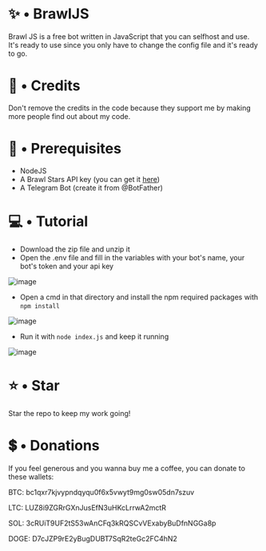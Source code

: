 # ✨ • BrawlJS

Brawl JS is a free bot written in JavaScript that you can selfhost and use. It's ready to use since you only have to change the config file and it's ready to go.

# 🎈 • Credits

Don't remove the credits in the code because they support me by making more people find out about my code.

# 📝 • Prerequisites

- NodeJS
- A Brawl Stars API key (you can get it [here](https://developer.brawlstars.com/#/))
- A Telegram Bot (create it from @BotFather)

# 💻 • Tutorial

- Download the zip file and unzip it
- Open the .env file and fill in the variables with your bot's name, your bot's token and your api key

![image](https://github.com/ssxbaa/BrawlJS/assets/145496446/4da66d4b-bcaf-4494-88cc-cf1cf330e3a1)
- Open a cmd in that directory and install the npm required packages with `npm install`

![image](https://github.com/ssxbaa/BrawlJS/assets/145496446/bc90465b-306d-4b47-a1ea-5a7b924c9eb6)
- Run it with `node index.js` and keep it running

![image](https://github.com/ssxbaa/BrawlJS/assets/145496446/b9bde1ae-8da9-4be4-91d3-a51ecc706206)

# ⭐ • Star

Star the repo to keep my work going!

# 💲 • Donations

If you feel generous and you wanna buy me a coffee, you can donate to these wallets:

BTC: bc1qxr7kjvypndqyqu0f6x5vwyt9mg0sw05dn7szuv

LTC: LUZ8i9ZGRrGXnJusEfN3uHKcLrrwA2mctR

SOL: 3cRUiT9UF2tS53wAnCFq3kRQSCvVExabyBuDfnNGGa8p

DOGE: D7cJZP9rE2yBugDUBT7SqR2teGc2FC4hN2

